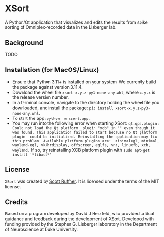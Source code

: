 # XSort

A Python/Qt application that visualizes and edits the results from spike sorting of Omniplex-recorded
data in the Lisberger lab.

## Background
TODO

## Installation (for MacOS/Linux)
- Ensure that Python 3.11+ is installed on your system. We currently build the package against
version 3.11.4.
- Download the wheel file `xsort-x.y.z-py3-none-any.whl`, where `x.y.x` is the release version number.
- In a terminal console, navigate to the directory holding the wheel file you downloaded, and install 
the package: `pip install xsort-x.y.z-py3-none-any.whl`.
- To start the app: `python -m xsort.app`.
- You may run into the following error when starting XSort: `qt.qpa.plugin: Could not load the Qt platform 
plugin "xcb" in "" even though it was found. This application failed to start because no Qt platform plugin 
could be initialized. Reinstalling the application may fix this problem. Available platform plugins are: 
minimalegl, minimal, wayland-egl, vkkhrdisplay, offscreen, eglfs, vnc, linuxfb, xcb, wayland.` If so, try
reinstalling XCB platform plugin with `sudo apt-get install '*libxcb*'`

## License
`XSort` was created by [Scott Ruffner](mailto:sruffner@srscicomp.com). It is
licensed under the terms of the MIT license.

## Credits
Based on a program developed by David J Herzfeld, who provided critical guidance and feedback during the
development of XSort. Developed with funding provided by the Stephen G. Lisberger laboratory in the Department of
Neuroscience at Duke University.
